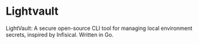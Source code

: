 # Lightvault
LightVault: A secure open-source CLI tool for managing local environment secrets, inspired by Infisical. Written in Go.
